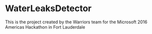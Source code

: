 # WaterLeaksDetector
This is the project created by the Warriors team for the Microsoft 2016 Americas Hackathon in Fort Lauderdale
